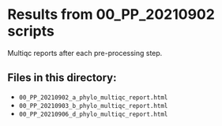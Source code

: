 # Results from 00_PP_20210902 scripts

Multiqc reports after each pre-processing step.

## Files in this directory:
- `00_PP_20210902_a_phylo_multiqc_report.html`
- `00_PP_20210903_b_phylo_multiqc_report.html`
- `00_PP_20210906_d_phylo_multiqc_report.html`
